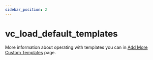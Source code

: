 ```yaml
---
sidebar_position: 2
---
```


# vc_load_default_templates

More information about operating with templates you can in [Add More Custom Templates](/docs/inner-api/vc_add_default_templates) page.
